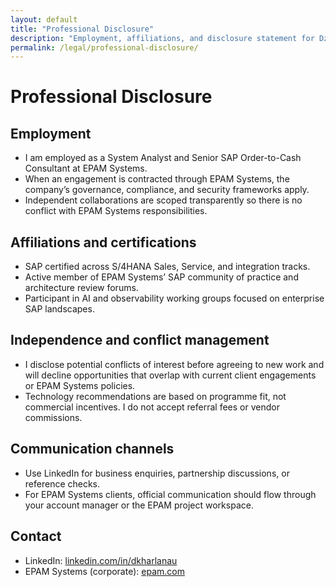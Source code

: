 ```yaml
---
layout: default
title: "Professional Disclosure"
description: "Employment, affiliations, and disclosure statement for Dzmitryi Kharlanau."
permalink: /legal/professional-disclosure/
---
```


# Professional Disclosure

## Employment

- I am employed as a System Analyst and Senior SAP Order-to-Cash Consultant at EPAM Systems.
- When an engagement is contracted through EPAM Systems, the company’s governance, compliance, and security frameworks apply.
- Independent collaborations are scoped transparently so there is no conflict with EPAM Systems responsibilities.

## Affiliations and certifications

- SAP certified across S/4HANA Sales, Service, and integration tracks.
- Active member of EPAM Systems’ SAP community of practice and architecture review forums.
- Participant in AI and observability working groups focused on enterprise SAP landscapes.

## Independence and conflict management

- I disclose potential conflicts of interest before agreeing to new work and will decline opportunities that overlap with current client engagements or EPAM Systems policies.
- Technology recommendations are based on programme fit, not commercial incentives. I do not accept referral fees or vendor commissions.

## Communication channels

- Use LinkedIn for business enquiries, partnership discussions, or reference checks.
- For EPAM Systems clients, official communication should flow through your account manager or the EPAM project workspace.

## Contact

- LinkedIn: [linkedin.com/in/dkharlanau](https://www.linkedin.com/in/dkharlanau)
- EPAM Systems (corporate): [epam.com](https://www.epam.com)
